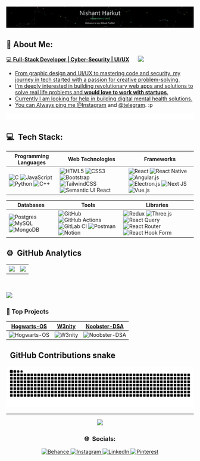 [![](https://raw.githubusercontent.com/nishantharkut/nishantharkut/master/last.gif)](https://youtu.be/EbHhQfTvMSA?si=Ym81uq9-19YTiH10)

## 💫 About Me:

<!-- I’m currently working on Full-stack Web development and on my DSA skills<br>I’m looking to collaborate on open source projects.<br>I’m looking for help with Web3 development and cloud computing<br>I’m currently learning Advanced React.js and Next.js<br>Ask me about UI/UX and Graphic Design<br>Fun fact : I watch cartoons and play basketball for the extra time -->
<!-- <img align="right" src="./octocat-1726053289693.png" width="150"> -->
<a href="https://spotify-github-profile.kittinanx.com/api/view.svg?uid=315bp2gyhwrdoe6ibebill4elzmy&redirect=true">
<img align="right" src="https://spotify-github-profile.kittinanx.com/api/view.svg?uid=315bp2gyhwrdoe6ibebill4elzmy&cover_image=true&theme=default&show_offline=false&background_color=121212&interchange=true&bar_color_cover=true" width="150">


💻 **Full-Stack Developer | Cyber-Security | UI/UX**<br>
* From graphic design and UI/UX to mastering code and security, my journey in tech started with a passion for creative problem-solving.<br>
* I'm deeply interested in building revolutionary web apps and solutions to solve real life problems and **would love to work with startups**.<br>
* Currently I am looking for help in building digital mental health solutions.<br>
* You can Always ping me [@Instagram](https://www.instagram.com/nishant.harkut/) and [@telegram](@NishantHarkut). :p<br>

![](https://raw.githubusercontent.com/nishantharkut/nishantharkut/master/line.gif)
## 💻 &nbsp;Tech Stack:

| **Programming Languages**                                                                                                 | **Web Technologies**                                                                                                 | **Frameworks**                                                                                                    |
|----------------------------------------------------------------------------------------------------------------------------|---------------------------------------------------------------------------------------------------------------------|-------------------------------------------------------------------------------------------------------------------|
| ![C](https://img.shields.io/badge/-C-F0F8FF?&logo=C&logoColor=006400) ![JavaScript](https://img.shields.io/badge/-JavaScript-F0F8FF?&logo=JavaScript&logoColor=006400) ![Python](https://img.shields.io/badge/-Python-F0F8FF?&logo=Python&logoColor=006400) ![C++](https://img.shields.io/badge/-C++-F0F8FF?&logo=c%2b%2b&logoColor=006400) | ![HTML5](https://img.shields.io/badge/-HTML5-F0F8FF?&logo=HTML5&logoColor=006400) ![CSS3](https://img.shields.io/badge/-CSS3-F0F8FF?&logo=CSS3&logoColor=006400) ![Bootstrap](https://img.shields.io/badge/-bootstrap-F0F8FF?&logo=bootstrap&logoColor=006400) ![TailwindCSS](https://img.shields.io/badge/-tailwindcss-F0F8FF?&logo=tailwindcss&logoColor=006400) ![Semantic UI React](https://img.shields.io/badge/-Semantic%20UI%20React-F0F8FF?&logo=SemanticUIReact&logoColor=006400) | ![React](https://img.shields.io/badge/-react-F0F8FF?&logo=react&logoColor=006400) ![React Native](https://img.shields.io/badge/-reactnative-F0F8FF?&logo=react&logoColor=006400) ![Angular.js](https://img.shields.io/badge/-angular-F0F8FF?logo=angular&logoColor=006400) ![Electron.js](https://img.shields.io/badge/-Electron.js-F0F8FF?logo=Electron&logoColor=006400) ![Next JS](https://img.shields.io/badge/-Next.js-F0F8FF?&logo=next.js&logoColor=006400) ![Vue.js](https://img.shields.io/badge/-vue.js-F0F8FF?&logo=vuedotjs&logoColor=006400) |

| **Databases**                                                                                                 | **Tools**                                                                                                            | **Libraries**                                                                                                      |
|----------------------------------------------------------------------------------------------------------------|----------------------------------------------------------------------------------------------------------------------|--------------------------------------------------------------------------------------------------------------------|
| ![Postgres](https://img.shields.io/badge/-PostgreSQL-F0F8FF?&logo=postgresql&logoColor=006400) ![MySQL](https://img.shields.io/badge/-MySQL-F0F8FF?&logo=mysql&logoColor=006400) ![MongoDB](https://img.shields.io/badge/-MongoDB-F0F8FF?&logo=mongodb&logoColor=006400) | ![GitHub](https://img.shields.io/badge/-github-F0F8FF?&logo=github&logoColor=006400) ![GitHub Actions](https://img.shields.io/badge/-github%20actions-F0F8FF?&logo=githubactions&logoColor=006400) ![GitLab CI](https://img.shields.io/badge/-gitlab%20CI-F0F8FF?&logo=gitlab&logoColor=006400) ![Postman](https://img.shields.io/badge/-postman-F0F8FF?&logo=postman&logoColor=006400) ![Notion](https://img.shields.io/badge/-notion-F0F8FF?&logo=notion&logoColor=006400) | ![Redux](https://img.shields.io/badge/-redux-F0F8FF?&logo=redux&logoColor=006400) ![Three.js](https://img.shields.io/badge/-threejs-F0F8FF?&logo=three.js&logoColor=006400) ![React Query](https://img.shields.io/badge/-React%20Query-F0F8FF?&logo=reactquery&logoColor=006400) ![React Router](https://img.shields.io/badge/-React_Router-F0F8FF?&logo=react-router&logoColor=006400) ![React Hook Form](https://img.shields.io/badge/-React%20Hook%20Form-F0F8FF?&logo=reacthookform&logoColor=006400) |


## ⚙️ &nbsp;GitHub Analytics

<!-- <div align="center"> <a href="https://github.com/nishantharkut"> <img height="165" src="https://github-readme-stats.vercel.app/api?username=nishantharkut&theme=chartreuse-dark&show_icons=true&hide_border=true" /> </a> <a href="https://github.com/nishantharkut"> <img height="165" src="https://github-readme-stats.vercel.app/api/top-langs/?username=nishantharkut&theme=chartreuse-dark&layout=compact&hide_border=true" /> </a> <br/> <a href="https://github.com/nishantharkut"> <img src="https://github-readme-streak-stats.herokuapp.com/?user=nishantharkut&theme=chartreuse-dark&hide_border=true" /> </a> </div> -->

<div align="center">

<table>
  <tr>
    <td>
      <a href="https://github.com/nishantharkut">
        <img src="https://github-readme-stats.vercel.app/api?username=nishantharkut&theme=shadow_green&show_icons=true&hide_border=true" />
      </a>
    </td>
    <td>
      <a href="https://github.com/nishantharkut">
        <img src="https://github-readme-stats.vercel.app/api/top-langs/?username=nishantharkut&layout=compact&theme=shadow_green&hide_border=true" />
      </a>
    </td>
  </tr>
</table>

</div>

<br/><br/>
<a href="https://github.com/ashutosh00710/github-readme-activity-graph">
  <img src="https://github-readme-activity-graph.cyclic.app/graph?username=nishantharkut&theme=github-compact" />
</a>

<!-- 3 Pinned Projects in the same row -->
### 📌 Top Projects

| [Hogwarts-OS](https://github.com/nishantharkut/Hogwarts-OS) | [W3nity](https://github.com/nishantharkut/W3nity) | [Noobster-DSA](https://github.com/nishantharkut/Noobster-DSA) |
|:--------------------------------------------------------:|:------------------------------------------------:|:--------------------------------------------------------:|
| ![Hogwarts-OS](https://github-readme-stats.vercel.app/api/pin/?username=nishantharkut&repo=Hogwarts-OS&theme=shadow_green&hide_border=true) | ![W3nity](https://github-readme-stats.vercel.app/api/pin/?username=nishantharkut&repo=W3nity&theme=shadow_green&hide_border=true) | ![Noobster-DSA](https://github-readme-stats.vercel.app/api/pin/?username=nishantharkut&repo=Noobster-DSA&theme=shadow_green&hide_border=true) |


## &nbsp; GitHub Contributions snake
<p align="center">
  <img src="https://raw.githubusercontent.com/nishantharkut/nishantharkut/output/snake.svg" alt="Snake animation" style="max-width: 100%;" />
</p>



<!--
![](https://github-profile-trophy.vercel.app/?username=nishantharkut&theme=react&no-frame=false&no-bg=true&margin-w=4)
-->

---
<p align="center">
    
  <a href="https://github.com/antonkomarev/github-profile-views-counter">
    <img src="https://komarev.com/ghpvc/?username=nishantharkut&style=for-the-badge&color=green">
</a>
</p>

<h3 align="center">🌐 &nbsp;Socials:</h3>
<p align="center">
  <a href="https://behance.net/nishantharkut">
    <img src="https://img.shields.io/badge/Behance-1769ff?logo=behance&logoColor=white" alt="Behance" />
  </a>
  <a href="https://instagram.com/nishant.harkut/">
    <img src="https://img.shields.io/badge/Instagram-%23E4405F.svg?logo=Instagram&logoColor=white" alt="Instagram" />
  </a>
  <a href="https://linkedin.com/in/nishant-harkut/">
    <img src="https://img.shields.io/badge/LinkedIn-%230077B5.svg?logo=linkedin&logoColor=white" alt="LinkedIn" />
  </a>
  <a href="https://pinterest.com/nhnishantharkut/">
    <img src="https://img.shields.io/badge/Pinterest-%23E60023.svg?logo=Pinterest&logoColor=white" alt="Pinterest" />
  </a>
</p>

